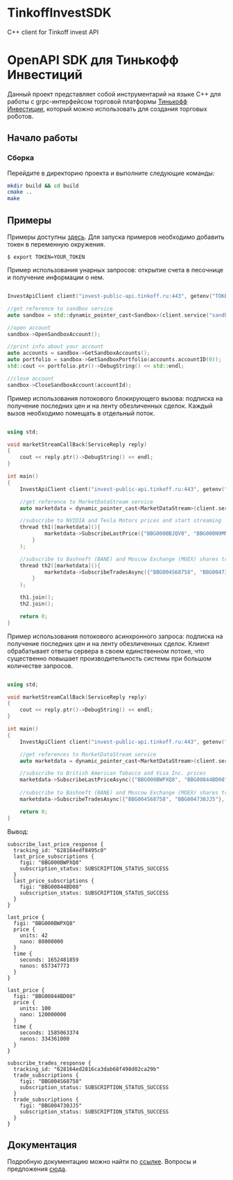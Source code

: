 # TinkoffInvestSDK
C++ client for Tinkoff invest API

# OpenAPI SDK для Тинькофф Инвестиций

Данный проект представляет собой инструментарий на языке C++ для работы с grpc-интерфейсом торговой
платформы [Тинькофф Инвестиции](https://www.tinkoff.ru/invest/), который можно
использовать для создания торговых роботов.

## Начало работы

### Сборка

Перейдите в директорию проекта и выполните следующие команды:

```bash
mkdir build && cd build
cmake ..
make
``` 

## Примеры

Примеры доступны [здесь](https://github.com/samoilovv/TinkoffInvestSDK/tree/main/samples). Для запуска примеров необходимо добавить токен в переменную окружения.

<!-- termynal -->

```
$ export TOKEN=YOUR_TOKEN
```

Пример использования унарных запросов: открытие счета в песочнице и получение информации о нем.

```cpp

InvestApiClient сlient("invest-public-api.tinkoff.ru:443", getenv("TOKEN"));

//get reference to sandbox service
auto sandbox = std::dynamic_pointer_cast<Sandbox>(сlient.service("sandbox"));

//open account
sandbox->OpenSandboxAccount();

//print info about your account
auto accounts = sandbox->GetSandboxAccounts();
auto portfolio = sandbox->GetSandboxPortfolio(accounts.accountID(0));
std::cout << portfolio.ptr()->DebugString() << std::endl;

//close account
sandbox->CloseSandboxAccount(accountId);

```


Пример использования потокового блокирующего вызова: подписка на получение последних цен и на ленту обезличенных сделок. Каждый вызов необходимо помещать в отдельный поток.

```cpp

using std;

void marketStreamCallBack(ServiceReply reply)
{
    cout << reply.ptr()->DebugString() << endl;
}

int main()
{    
    InvestApiClient client("invest-public-api.tinkoff.ru:443", getenv("TOKEN"));

    //get reference to MarketDataStream service
    auto marketdata = dynamic_pointer_cast<MarketDataStream>(client.service("marketdatastream"));

    //subscribe to NVIDIA and Tesla Motors prices and start streaming
    thread th1([marketdata](){
            marketdata->SubscribeLastPrice({"BBG000BBJQV0", "BBG000N9MNX3"}, marketStreamCallBack);
        }
    );

    //subscribe to Bashneft (BANE) and Moscow Exchange (MOEX) shares transactions and start streaming
    thread th2([marketdata](){
            marketdata->SubscribeTradesAsync({"BBG004S68758", "BBG004730JJ5"}, marketStreamCallBack);
        }
    );

    th1.join();
    th2.join();

    return 0;
}

```

Пример использования потокового асинхронного запроса: подписка на получение последних цен и на ленту обезличенных сделок. Клиент обрабатывает ответы сервера в своем единственном потоке, что существенно повышает производительность системы при большом количестве запросов. 

```cpp

using std;

void marketStreamCallBack(ServiceReply reply)
{
    cout << reply.ptr()->DebugString() << endl;
}

int main()
{
    InvestApiClient сlient("invest-public-api.tinkoff.ru:443", getenv("TOKEN"));

    //get references to MarketDataStream service
    auto marketdata = dynamic_pointer_cast<MarketDataStream>(сlient.service("marketdatastream"));

    //subscribe to British American Tobacco and Visa Inc. prices 
    marketdata->SubscribeLastPriceAsync({"BBG000BWPXQ8", "BBG00844BD08"}, marketStreamCallBack);
    
    //subscribe to Bashneft (BANE) and Moscow Exchange (MOEX) shares transactions
    marketdata->SubscribeTradesAsync({"BBG004S68758", "BBG004730JJ5"}, marketStreamCallBack);    

    return 0;
}

```

Вывод:

<!-- termynal -->

```
subscribe_last_price_response {
  tracking_id: "628164edf8495c0"
  last_price_subscriptions {
    figi: "BBG000BWPXQ8"
    subscription_status: SUBSCRIPTION_STATUS_SUCCESS
  }
  last_price_subscriptions {
    figi: "BBG00844BD08"
    subscription_status: SUBSCRIPTION_STATUS_SUCCESS
  }
}

last_price {
  figi: "BBG000BWPXQ8"
  price {
    units: 42
    nano: 80000000
  }
  time {
    seconds: 1652481859
    nanos: 657347773
  }
}

last_price {
  figi: "BBG00844BD08"
  price {
    units: 100
    nano: 120000000
  }
  time {
    seconds: 1585063374
    nanos: 334361000
  }
}

subscribe_trades_response {
  tracking_id: "628164ed2816ca3dab68f498d02ca29b"
  trade_subscriptions {
    figi: "BBG004S68758"
    subscription_status: SUBSCRIPTION_STATUS_SUCCESS
  }
  trade_subscriptions {
    figi: "BBG004730JJ5"
    subscription_status: SUBSCRIPTION_STATUS_SUCCESS
  }
}
```

## Документация

Подробную документацию можно найти по [ссылке](https://samoilovv.github.io/TinkoffInvestSDK/). Вопросы и предложения [сюда](https://github.com/samoilovv/TinkoffInvestSDK/issues).
